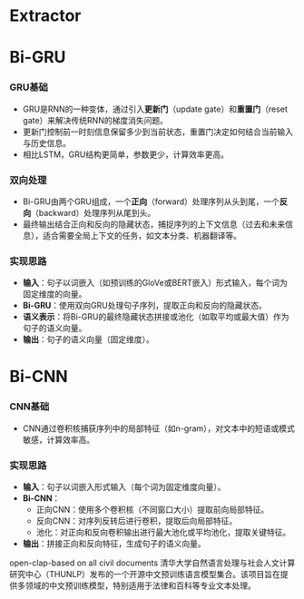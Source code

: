 # Extractor

# Bi-GRU
### **GRU基础**
- GRU是RNN的一种变体，通过引入**更新门**（update gate）和**重置门**（reset gate）来解决传统RNN的梯度消失问题。
- 更新门控制前一时刻信息保留多少到当前状态，重置门决定如何结合当前输入与历史信息。
- 相比LSTM，GRU结构更简单，参数更少，计算效率更高。
### **双向处理**
- Bi-GRU由两个GRU组成，一个**正向**（forward）处理序列从头到尾，一个**反向**（backward）处理序列从尾到头。
- 最终输出结合正向和反向的隐藏状态，捕捉序列的上下文信息（过去和未来信息），适合需要全局上下文的任务，如文本分类、机器翻译等。
### **实现思路**
- **输入**：句子以词嵌入（如预训练的GloVe或BERT嵌入）形式输入，每个词为固定维度的向量。
- **Bi-GRU**：使用双向GRU处理句子序列，提取正向和反向的隐藏状态。
- **语义表示**：将Bi-GRU的最终隐藏状态拼接或池化（如取平均或最大值）作为句子的语义向量。
- **输出**：句子的语义向量（固定维度）。
# Bi-CNN
### **CNN基础**
- CNN通过卷积核捕获序列中的局部特征（如n-gram），对文本中的短语或模式敏感，计算效率高。
### **实现思路**
- **输入**：句子以词嵌入形式输入（每个词为固定维度向量）。
- **Bi-CNN**：
    - 正向CNN：使用多个卷积核（不同窗口大小）提取前向局部特征。
    - 反向CNN：对序列反转后进行卷积，提取后向局部特征。
    - 池化：对正向和反向卷积输出进行最大池化或平均池化，提取关键特征。
- **输出**：拼接正向和反向特征，生成句子的语义向量。

open-clap-based on all civil documents
清华大学自然语言处理与社会人文计算研究中心（THUNLP）发布的一个开源中文预训练语言模型集合。该项目旨在提供多领域的中文预训练模型，特别适用于法律和百科等专业文本处理。